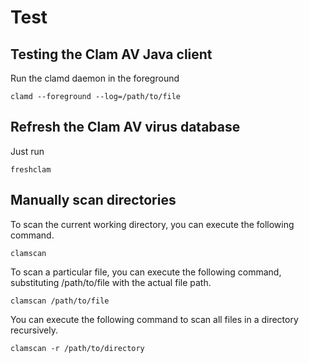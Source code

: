 # Test


## Testing the Clam AV Java client 

Run the clamd daemon in the foreground

```
clamd --foreground --log=/path/to/file
```


## Refresh the Clam AV virus database

Just run

```
freshclam
```

## Manually scan directories

To scan the current working directory, you can execute the following command.

```
clamscan
```

To scan a particular file, you can execute the following command, substituting /path/to/file with the actual file path.

```
clamscan /path/to/file
```

You can execute the following command to scan all files in a directory recursively.

```
clamscan -r /path/to/directory
```
